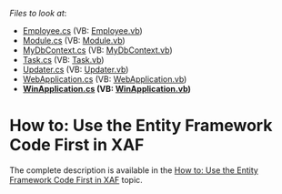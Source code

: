 <!-- default file list -->
*Files to look at*:

* [Employee.cs](./CS/MySolution.Module/Employee.cs) (VB: [Employee.vb](./VB/MySolution.Module/Employee.vb))
* [Module.cs](./CS/MySolution.Module/Module.cs) (VB: [Module.vb](./VB/MySolution.Module/Module.vb))
* [MyDbContext.cs](./CS/MySolution.Module/MyDbContext.cs) (VB: [MyDbContext.vb](./VB/MySolution.Module/MyDbContext.vb))
* [Task.cs](./CS/MySolution.Module/Task.cs) (VB: [Task.vb](./VB/MySolution.Module/Task.vb))
* [Updater.cs](./CS/MySolution.Module/Updater.cs) (VB: [Updater.vb](./VB/MySolution.Module/Updater.vb))
* [WebApplication.cs](./CS/MySolution.Web/WebApplication.cs) (VB: [WebApplication.vb](./VB/MySolution.Web/WebApplication.vb))
* **[WinApplication.cs](./CS/MySolution.Win/WinApplication.cs) (VB: [WinApplication.vb](./VB/MySolution.Win/WinApplication.vb))**
<!-- default file list end -->
# How to: Use the Entity Framework Code First in XAF


<p>The complete description is available in the <a href="http://documentation.devexpress.com/#Xaf/CustomDocument3466"><u>How to: Use the Entity Framework Code First in XAF</u></a> topic.</p><br />


<br/>


